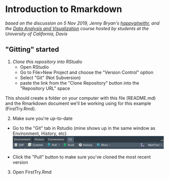 # Introduction to Rmarkdown
_based on the discussion on 5 Nov 2019, Jenny Bryan's [happygitwithr](https://happygitwithr.com/), and the [Data Analysis and Visualization](https://gge-ucd.github.io/R-DAVIS/index.html) course hosted by students at the University of California, Davis_

## "Gitting" started
1. _Clone this repository into RStudio_
    - Open RStudio
    - Go to File>New Project and choose the "Version Control" option
    - Select "Git" (Not Subversion)
    - paste the link from the "Clone Repository" button into the "Repository URL" space

This should create a folder on your computer with this file (README.md) and the Rmarkdown document we'll be working using for this example (FirstTry.Rmd).

2. Make sure you're up-to-date

  - Go to the "Git" tab in Rstudio (mine shows up in the same window as Environment, History, etc)
 ![alt text](images/gitoverview.png)
  
  - Click the "Pull" button to make sure you've cloned the most recent version
  
3. Open FirstTry.Rmd





